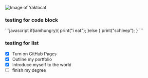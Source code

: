 ![Image of Yaktocat](https://octodex.github.com/images/yaktocat.png)
### testing for code block
\```javascript
if(iamhungry){
  print("i eat");
}else {
  print("schleep");
}
\```
### testing for list
- [x] Turn on GitHub Pages
- [x] Outline my portfolio
- [x] Introduce myself to the world
- [ ] finish my degree
